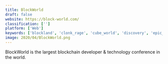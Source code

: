 ```yaml
---
title: BlockWorld
draft: false 
website: https://block-world.com/
classification: ['']
platform: ['Web']
keywords: ['blockland', 'clonk_rage', 'cube_world', 'discovery', 'epic_inventor', 'lunacraft', 'minecraft_story_mode', 'roblox', 'starbound', 'survivalcraft', 'terasology', 'the_sandbox', 'wurm_online']
image: 2020/04/BlockWorld.png
---
```

BlockWorld is the largest blockchain developer & technology conference in the world.